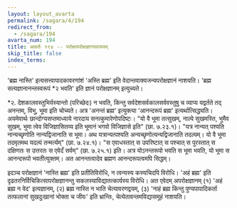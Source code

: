 ```yaml
---
layout: layout_avarta
permalink: /sagara/4/194
redirect_from:
  - /sagara/194
avarta_num: 194
title: आवर्तः १९४ -- परोक्षापरोक्षज्ञानस्वरूपम्
skip_title: false
index_terms: 
---
```


'ब्रह्म नास्ति' इत्यसत्त्वापादकावरणांशं 'अस्ति ब्रह्म' इति वेदान्तवाक्यजन्यपरोक्षज्ञानं नाशयति।
'ब्रह्म सत्यज्ञानानन्तस्वरूपं *२ भवति' इति ज्ञानं परोक्षज्ञानम् इत्युच्यते।

<div class="footnote" markdown="1">
*२. देशकालवस्तुभिर्यस्यान्तो (परिच्छेदः) न भवति, किन्तु सर्वदेशसर्वकालसर्ववस्तुषु
च व्याप्य यद्वर्तते तद् अनन्तम्, विभु, भूमा इति चोच्यते। अत्र 'अनन्तं ब्रह्म' इत्युक्त्या
'आनन्दरूपं ब्रह्म' इत्यर्थात्सिद्ध्यति। अयमेवार्थः छान्दोग्यसप्तमाध्याये नारदाय
सनत्कुमारेणोपदिष्टः। "यो वै भूमा तत्सुखम्, नाल्पे सुखमस्ति, भुमैव सुखम्, भुमा त्वेव
विजिज्ञासितव्य इति भूमानं भगवो विजिज्ञासे इति" (छा. ७.२३.१)। "यत्र नान्यत्
पश्यति नान्यच्छृणोति नान्यद्विजानाति स भूमा। अथ यत्रान्यत्पश्यति अन्यच्छृणोत्यन्यद्विजानाति तदल्पम्। यो वै भूमा तदमृतमथ यदल्पं तन्मर्त्यम्" (छा. ७.२४.१)।
"स एवाधस्तात् स उपरिष्टात् स पश्चात् स पुरस्तात् स दक्षिणतः स उत्तरतः स एवेदँ
सर्वम्" (छा. ७.२५.१) इति। अत्र योऽनन्तरूपो भवति स भूमा भवति, यो भूमा
स आनन्दरूपो भवतीत्युक्तम्। अत आनन्तत्वादेव ब्रह्मण आनन्दरूपत्वमपि सिद्धम्।
</div>

इदञ्च परोक्षज्ञानं 'नास्ति ब्रह्म' इति प्रतीतिविरोधि, न त्वन्यस्य कस्यचिदपि
विरोधि। 'अहं ब्रह्म' इति दृढतरनिर्विचिकित्सापरोक्षज्ञानन्तु सकलस्याविद्यातत्कार्यस्य विरोधि। अत एवेदम् अपरोक्षज्ञानम् (१) 'अहं ब्रह्म न वेद' इत्यज्ञानम्,
(२) ब्रह्म नास्ति न भाति चेत्यावरणद्वयम्, (३) 'नाहं ब्रह्म किन्तु
पुण्यपापादिकर्ता तत्फलानां सुखदुःखानां भोक्ता च जीवः' इति भ्रान्तिः,
चेत्येतावन्तमविद्यासमूहं नाशयति।

